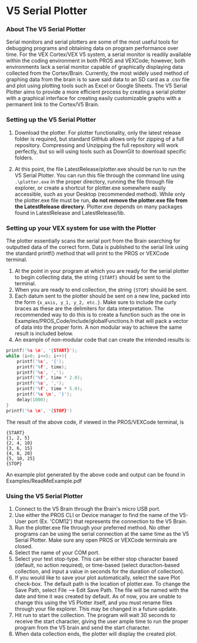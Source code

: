 # V5 Serial Plotter
### About The V5 Serial Plotter

Serial monitors and serial plotters are some of the most useful tools for debugging programs and obtaining data on program performance over time. For the VEX Cortex/VEX V5 system, a serial monitor is readily available within the coding environment in both PROS and VEXCode; however, both environments lack a serial monitor capable of graphically displaying data collected from the Cortex/Brain. Currently, the most widely used method of graphing data from the brain is to save said data to an SD card as a .csv file and plot using plotting tools such as Excel or Google Sheets. The V5 Serial Plotter aims to provide a more efficient process by creating a serial plotter with a graphical interface for creating easily customizable graphs with a permanent link to the Cortex/V5 Brain.

### Setting up the V5 Serial Plotter

1. Download the plotter. For plotter functionality, only the latest release folder is required, but standard GitHub allows only for zipping of a full repository. Compressing and Unzipping the full repository will work perfectly, but so will using tools such as DownGit to download specific folders. 

2. At this point, the file LatestRelease/plotter.exe should be run to run the V5 Serial Plotter. You can run this file through the command line using ```.\plotter.exe``` in the proper directory, running the file through file explorer, or create a shortcut for plotter.exe somewhere easily accessible, such as your Desktop (recommended method). While only the plotter.exe file must be run, **do not remove the plotter.exe file from the LatestRelease directory**. Plotter.exe depends on many packages found in LatestRelease and LatestRelease/lib.

### Setting up your VEX system for use with the Plotter

The plotter essentially scans the serial port from the Brain searching for outputted data of the correct form. Data is published to the serial link using the standard printf() method that will print to the PROS or VEXCode terminal.

1. At the point in your program at which you are ready for the serial plotter to begin collecting data, the string ```{START}``` should be sent to the terminal.
2. When you are ready to end collection, the string ```{STOP}``` should be sent. 
3. Each datum sent to the plotter should be sent on a new line, packed into the form ```{x_axis, y_1, y_2, etc.}```. Make sure to include the curly braces as these are the delimiters for data interpretation. The recommended way to do this is to create a function such as the one in Examples/PROS_Code/include/globalFunctions.h that will pack a vector of data into the proper form. A non modular way to achieve the same result is included below. 
4. An example of non-modular code that can create the intended results is:
```C++
printf('%s \n', '{START}');
while (i=0; i<=5; i++){
	printf('%s', '{');
	printf('%f', time);
	printf('%s', ',');
	printf('%f', time * 2.0);
	printf('%s', ',');
	printf('%f', time * 5.0);
	printf('%s \n', '}');
	delay(1000);
}
printf('%s \n', '{STOP}')
```
The result of the above code, if viewed in the PROS/VEXCode terminal, is
```
{START}
{1, 2, 5}
{2, 4, 10}
{3, 6, 15}
{4, 8, 20}
{5, 10, 25}
{STOP}
```
An example plot generated by the above code and output can be found in Examples/ReadMeExample.pdf

### Using the V5 Serial Plotter

1. Connect to the V5 Brain through the Brain's micro USB port.
2. Use either the PROS CLI or Device manager to find the name of the V5-User port (Ex. 'COM12') that represents the connection to the V5 Brain. 
3. Run the plotter.exe file through your preferred method. No other programs can be using the serial connection at the same time as the V5 Serial Plotter. Make sure any open PROS or VEXCode terminals are closed. 
4. Select the name of your COM port. 
5. Select your test stop-type. This can be either stop character based (default, no action required), or time-based (select duraction-based collection, and input a value in seconds for the duration of collection).
6. If you would like to save your plot automatically, select the save Plot check-box. The default path is the location of plotter.exe. To change the Save Path, select File --> Edit Save Path. The file will be named with the date and time it was created by default. As of now, you are unable to change this using the V5 Plotter itself, and you must rename files through your file explorer. This may be changed in a future update. 
7. Hit run to start the collection. The program will wait 30 seconds to receive the start character, giving the user ample time to run the proper program from the V5 brain and send the start character. 
8. When data collection ends, the plotter will display the created plot. 

